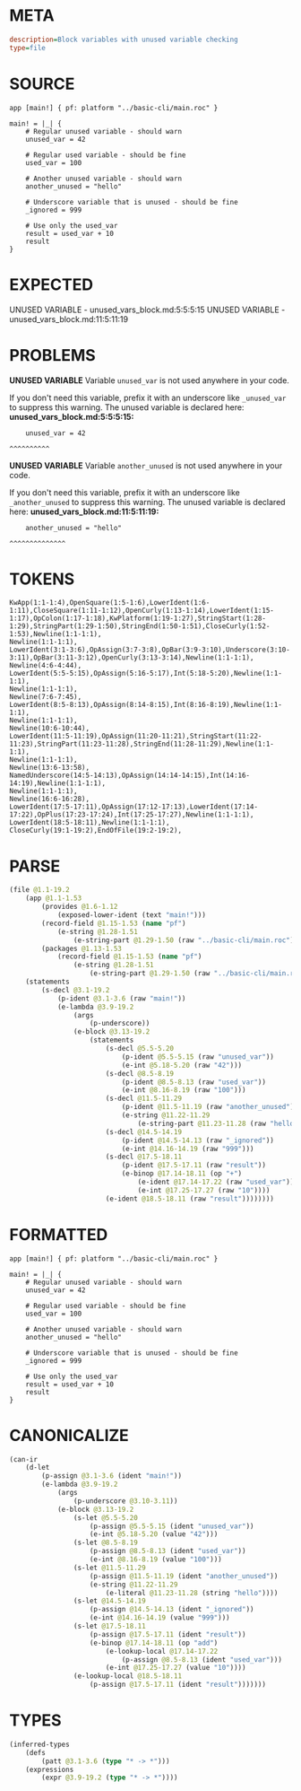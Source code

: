 # META
~~~ini
description=Block variables with unused variable checking
type=file
~~~
# SOURCE
~~~roc
app [main!] { pf: platform "../basic-cli/main.roc" }

main! = |_| {
    # Regular unused variable - should warn
    unused_var = 42

    # Regular used variable - should be fine
    used_var = 100

    # Another unused variable - should warn
    another_unused = "hello"

    # Underscore variable that is unused - should be fine
    _ignored = 999

    # Use only the used_var
    result = used_var + 10
    result
}
~~~
# EXPECTED
UNUSED VARIABLE - unused_vars_block.md:5:5:5:15
UNUSED VARIABLE - unused_vars_block.md:11:5:11:19
# PROBLEMS
**UNUSED VARIABLE**
Variable ``unused_var`` is not used anywhere in your code.

If you don't need this variable, prefix it with an underscore like `_unused_var` to suppress this warning.
The unused variable is declared here:
**unused_vars_block.md:5:5:5:15:**
```roc
    unused_var = 42
```
    ^^^^^^^^^^


**UNUSED VARIABLE**
Variable ``another_unused`` is not used anywhere in your code.

If you don't need this variable, prefix it with an underscore like `_another_unused` to suppress this warning.
The unused variable is declared here:
**unused_vars_block.md:11:5:11:19:**
```roc
    another_unused = "hello"
```
    ^^^^^^^^^^^^^^


# TOKENS
~~~zig
KwApp(1:1-1:4),OpenSquare(1:5-1:6),LowerIdent(1:6-1:11),CloseSquare(1:11-1:12),OpenCurly(1:13-1:14),LowerIdent(1:15-1:17),OpColon(1:17-1:18),KwPlatform(1:19-1:27),StringStart(1:28-1:29),StringPart(1:29-1:50),StringEnd(1:50-1:51),CloseCurly(1:52-1:53),Newline(1:1-1:1),
Newline(1:1-1:1),
LowerIdent(3:1-3:6),OpAssign(3:7-3:8),OpBar(3:9-3:10),Underscore(3:10-3:11),OpBar(3:11-3:12),OpenCurly(3:13-3:14),Newline(1:1-1:1),
Newline(4:6-4:44),
LowerIdent(5:5-5:15),OpAssign(5:16-5:17),Int(5:18-5:20),Newline(1:1-1:1),
Newline(1:1-1:1),
Newline(7:6-7:45),
LowerIdent(8:5-8:13),OpAssign(8:14-8:15),Int(8:16-8:19),Newline(1:1-1:1),
Newline(1:1-1:1),
Newline(10:6-10:44),
LowerIdent(11:5-11:19),OpAssign(11:20-11:21),StringStart(11:22-11:23),StringPart(11:23-11:28),StringEnd(11:28-11:29),Newline(1:1-1:1),
Newline(1:1-1:1),
Newline(13:6-13:58),
NamedUnderscore(14:5-14:13),OpAssign(14:14-14:15),Int(14:16-14:19),Newline(1:1-1:1),
Newline(1:1-1:1),
Newline(16:6-16:28),
LowerIdent(17:5-17:11),OpAssign(17:12-17:13),LowerIdent(17:14-17:22),OpPlus(17:23-17:24),Int(17:25-17:27),Newline(1:1-1:1),
LowerIdent(18:5-18:11),Newline(1:1-1:1),
CloseCurly(19:1-19:2),EndOfFile(19:2-19:2),
~~~
# PARSE
~~~clojure
(file @1.1-19.2
	(app @1.1-1.53
		(provides @1.6-1.12
			(exposed-lower-ident (text "main!")))
		(record-field @1.15-1.53 (name "pf")
			(e-string @1.28-1.51
				(e-string-part @1.29-1.50 (raw "../basic-cli/main.roc"))))
		(packages @1.13-1.53
			(record-field @1.15-1.53 (name "pf")
				(e-string @1.28-1.51
					(e-string-part @1.29-1.50 (raw "../basic-cli/main.roc"))))))
	(statements
		(s-decl @3.1-19.2
			(p-ident @3.1-3.6 (raw "main!"))
			(e-lambda @3.9-19.2
				(args
					(p-underscore))
				(e-block @3.13-19.2
					(statements
						(s-decl @5.5-5.20
							(p-ident @5.5-5.15 (raw "unused_var"))
							(e-int @5.18-5.20 (raw "42")))
						(s-decl @8.5-8.19
							(p-ident @8.5-8.13 (raw "used_var"))
							(e-int @8.16-8.19 (raw "100")))
						(s-decl @11.5-11.29
							(p-ident @11.5-11.19 (raw "another_unused"))
							(e-string @11.22-11.29
								(e-string-part @11.23-11.28 (raw "hello"))))
						(s-decl @14.5-14.19
							(p-ident @14.5-14.13 (raw "_ignored"))
							(e-int @14.16-14.19 (raw "999")))
						(s-decl @17.5-18.11
							(p-ident @17.5-17.11 (raw "result"))
							(e-binop @17.14-18.11 (op "+")
								(e-ident @17.14-17.22 (raw "used_var"))
								(e-int @17.25-17.27 (raw "10"))))
						(e-ident @18.5-18.11 (raw "result"))))))))
~~~
# FORMATTED
~~~roc
app [main!] { pf: platform "../basic-cli/main.roc" }

main! = |_| {
	# Regular unused variable - should warn
	unused_var = 42

	# Regular used variable - should be fine
	used_var = 100

	# Another unused variable - should warn
	another_unused = "hello"

	# Underscore variable that is unused - should be fine
	_ignored = 999

	# Use only the used_var
	result = used_var + 10
	result
}
~~~
# CANONICALIZE
~~~clojure
(can-ir
	(d-let
		(p-assign @3.1-3.6 (ident "main!"))
		(e-lambda @3.9-19.2
			(args
				(p-underscore @3.10-3.11))
			(e-block @3.13-19.2
				(s-let @5.5-5.20
					(p-assign @5.5-5.15 (ident "unused_var"))
					(e-int @5.18-5.20 (value "42")))
				(s-let @8.5-8.19
					(p-assign @8.5-8.13 (ident "used_var"))
					(e-int @8.16-8.19 (value "100")))
				(s-let @11.5-11.29
					(p-assign @11.5-11.19 (ident "another_unused"))
					(e-string @11.22-11.29
						(e-literal @11.23-11.28 (string "hello"))))
				(s-let @14.5-14.19
					(p-assign @14.5-14.13 (ident "_ignored"))
					(e-int @14.16-14.19 (value "999")))
				(s-let @17.5-18.11
					(p-assign @17.5-17.11 (ident "result"))
					(e-binop @17.14-18.11 (op "add")
						(e-lookup-local @17.14-17.22
							(p-assign @8.5-8.13 (ident "used_var")))
						(e-int @17.25-17.27 (value "10"))))
				(e-lookup-local @18.5-18.11
					(p-assign @17.5-17.11 (ident "result")))))))
~~~
# TYPES
~~~clojure
(inferred-types
	(defs
		(patt @3.1-3.6 (type "* -> *")))
	(expressions
		(expr @3.9-19.2 (type "* -> *"))))
~~~
